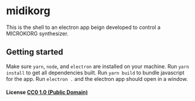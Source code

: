 # midikorg

This is the shell to an electron app beign developed to control a MICROKORG synthesizer. 

## Getting started

Make sure `yarn`, `node`, and `electron` are installed on your machine.
Run `yarn install` to get all dependencies built. 
Run `yarn build` to bundle javascript for the app.
Run `electron .` and the electron app should open in a window. 

#### License [CC0 1.0 (Public Domain)](LICENSE.md)
